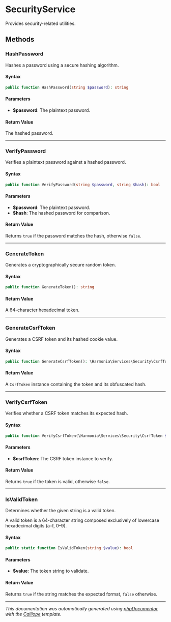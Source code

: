 # SecurityService

Provides security-related utilities.

## Methods

### HashPassword

Hashes a password using a secure hashing algorithm.

#### Syntax

```php
public function HashPassword(string $password): string
```

#### Parameters

- **$password**: The plaintext password.

#### Return Value

The hashed password.

---

### VerifyPassword

Verifies a plaintext password against a hashed password.

#### Syntax

```php
public function VerifyPassword(string $password, string $hash): bool
```

#### Parameters

- **$password**: The plaintext password.
- **$hash**: The hashed password for comparison.

#### Return Value

Returns `true` if the password matches the hash, otherwise `false`.

---

### GenerateToken

Generates a cryptographically secure random token.

#### Syntax

```php
public function GenerateToken(): string
```

#### Return Value

A 64-character hexadecimal token.

---

### GenerateCsrfToken

Generates a CSRF token and its hashed cookie value.

#### Syntax

```php
public function GenerateCsrfToken(): \Harmonia\Services\Security\CsrfToken
```

#### Return Value

A `CsrfToken` instance containing the token and its obfuscated hash.

---

### VerifyCsrfToken

Verifies whether a CSRF token matches its expected hash.

#### Syntax

```php
public function VerifyCsrfToken(\Harmonia\Services\Security\CsrfToken $csrfToken): bool
```

#### Parameters

- **$csrfToken**: The CSRF token instance to verify.

#### Return Value

Returns `true` if the token is valid, otherwise `false`.

---

### IsValidToken

Determines whether the given string is a valid token.

A valid token is a 64-character string composed exclusively of
lowercase hexadecimal digits (a–f, 0–9).

#### Syntax

```php
public static function IsValidToken(string $value): bool
```

#### Parameters

- **$value**: The token string to validate.

#### Return Value

Returns `true` if the string matches the expected format, `false` otherwise.

---

*This documentation was automatically generated using [phpDocumentor](http://www.phpdoc.org/) with the [Calliope](https://github.com/DaphneWebFramework/Calliope) template.*
